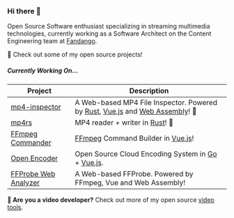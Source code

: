 ### Hi there 👋

Open Source Software enthusiast specializing in streaming multimedia technologies, currently working as a Software Architect on the Content Engineering team at [Fandango](https://www.fandango.com/).

🚀 Check out some of my open source projects!

##### Currently Working On...
| Project | Description |
| --- | --- |
| [mp4-inspector](https://github.com/alfg/mp4-inspector) | A Web-based MP4 File Inspector. Powered by [Rust](https://www.rust-lang.org/), [Vue.js](https://vuejs.org/) and [Web Assembly](https://webassembly.org/)! 🦀 |
| [mp4rs](https://github.com/alfg/mp4rs) | MP4 reader + writer in [Rust](https://www.rust-lang.org/)! :crab: |
| [FFmpeg Commander](https://github.com/alfg/ffmpeg-commander) | [FFmpeg](https://ffmpeg.org/) Command Builder in [Vue.js](https://vuejs.org/)! |
| [Open Encoder](https://github.com/alfg/openencoder) | Open Source Cloud Encoding System in [Go](https://golang.org/) + [Vue.js](https://vuejs.org/). |
| [FFProbe Web Analyzer](https://github.com/alfg/ffprobe-web-analyzer) | A Web-based FFProbe. Powered by FFmpeg, Vue and Web Assembly! |

**🎥 Are you a video developer?** Check out more of my open source [video tools](https://alfg.github.io/video-tools/).
